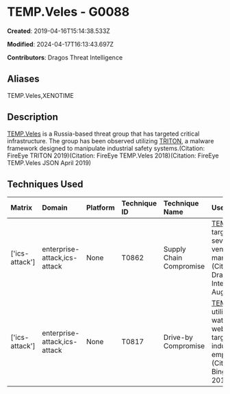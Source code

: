 # TEMP.Veles - G0088

**Created**: 2019-04-16T15:14:38.533Z

**Modified**: 2024-04-17T16:13:43.697Z

**Contributors**: Dragos Threat Intelligence

## Aliases

TEMP.Veles,XENOTIME

## Description

[TEMP.Veles](https://attack.mitre.org/groups/G0088) is a Russia-based threat group that has targeted critical infrastructure. The group has been observed utilizing [TRITON](https://attack.mitre.org/software/S0609), a malware framework designed to manipulate industrial safety systems.(Citation: FireEye TRITON 2019)(Citation: FireEye TEMP.Veles 2018)(Citation: FireEye TEMP.Veles JSON April 2019)

## Techniques Used

|Matrix|Domain|Platform|Technique ID|Technique Name|Use|
| :---| :---| :---| :---| :---| :---|
|['ics-attack']|enterprise-attack,ics-attack|None|T0862|Supply Chain Compromise|[TEMP.Veles](https://attack.mitre.org/groups/G0088) targeted several ICS vendors and manufacturers. (Citation: Dragos Threat Intelligence August 2019)|
|['ics-attack']|enterprise-attack,ics-attack|None|T0817|Drive-by Compromise|[TEMP.Veles](https://attack.mitre.org/groups/G0088) utilizes watering hole websites to target industrial employees. (Citation: Chris Bing May 2018)|
